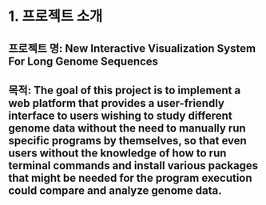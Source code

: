 # 1. 프로젝트 소개

## 프로젝트 명: New Interactive Visualization System For Long Genome Sequences
## 목적: The goal of this project is to implement a web platform that provides a user-friendly interface to users wishing to study different genome data without the need to manually run specific programs by themselves, so that even users without the knowledge of how to run terminal commands and install various packages that might be needed for the program execution could compare and analyze genome data.
